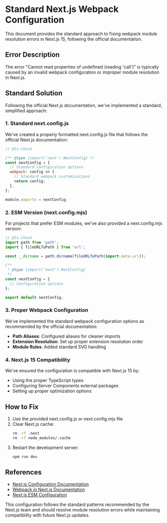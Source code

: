 # Standard Next.js Webpack Configuration

This document provides the standard approach to fixing webpack module resolution errors in Next.js 15, following the official documentation.

## Error Description

The error "Cannot read properties of undefined (reading 'call')" is typically caused by an invalid webpack configuration or improper module resolution in Next.js.

## Standard Solution

Following the official Next.js documentation, we've implemented a standard, simplified approach:

### 1. Standard next.config.js

We've created a properly formatted next.config.js file that follows the official Next.js documentation:

```javascript
// @ts-check

/** @type {import('next').NextConfig} */
const nextConfig = {
  // Standard configuration options
  webpack: config => {
    // Standard webpack customizations
    return config;
  },
};

module.exports = nextConfig;
```

### 2. ESM Version (next.config.mjs)

For projects that prefer ESM modules, we've also provided a next.config.mjs version:

```javascript
// @ts-check
import path from 'path';
import { fileURLToPath } from 'url';

const __dirname = path.dirname(fileURLToPath(import.meta.url));

/**
 * @type {import('next').NextConfig}
 */
const nextConfig = {
  // Configuration options
};

export default nextConfig;
```

### 3. Proper Webpack Configuration

We've implemented the standard webpack configuration options as recommended by the official documentation:

- **Path Aliases**: Configured aliases for cleaner imports
- **Extension Resolution**: Set up proper extension resolution order
- **Module Rules**: Added standard SVG handling

### 4. Next.js 15 Compatibility

We've ensured the configuration is compatible with Next.js 15 by:

- Using the proper TypeScript types
- Configuring Server Components external packages
- Setting up proper optimization options

## How to Fix

1. Use the provided next.config.js or next.config.mjs file
2. Clear Next.js cache:
   ```bash
   rm -rf .next
   rm -rf node_modules/.cache
   ```
3. Restart the development server:
   ```bash
   npm run dev
   ```

## References

- [Next.js Configuration Documentation](https://nextjs.org/docs/app/api-reference/next-config-js/introduction)
- [Webpack in Next.js Documentation](https://nextjs.org/docs/app/api-reference/next-config-js/webpack)
- [Next.js ESM Configuration](https://nextjs.org/docs/app/api-reference/next-config-js/introduction#ecmascript-modules)

This configuration follows the standard patterns recommended by the Next.js team and should resolve module resolution errors while maintaining compatibility with future Next.js updates.
